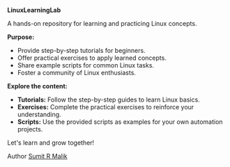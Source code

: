**LinuxLearningLab**

A hands-on repository for learning and practicing Linux concepts.

**Purpose:**

* Provide step-by-step tutorials for beginners.
* Offer practical exercises to apply learned concepts.
* Share example scripts for common Linux tasks.
* Foster a community of Linux enthusiasts.

**Explore the content:**
* **Tutorials:** Follow the step-by-step guides to learn Linux basics.
* **Exercises:** Complete the practical exercises to reinforce your understanding.
* **Scripts:** Use the provided scripts as examples for your own automation projects.

Let's learn and grow together!

Author
[Sumit R Malik](https://www.linkedin.com/in/sumit-r-malik/)
